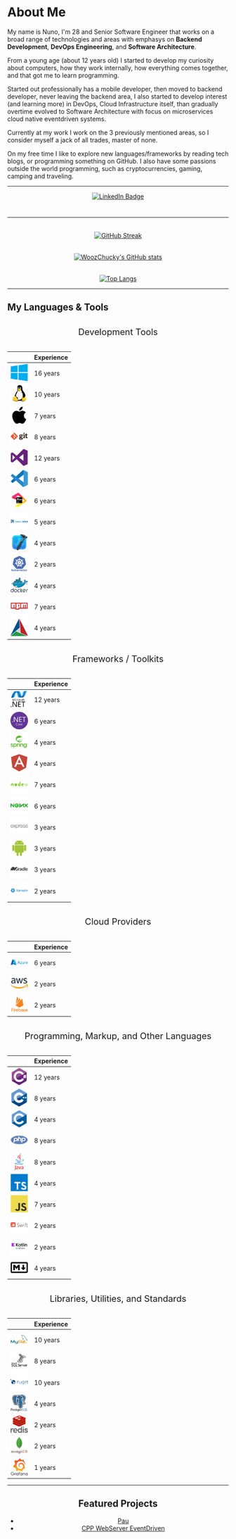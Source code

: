 # About Me
My name is Nuno, I'm 28 and Senior Software Engineer that works on a broad range of technologies and areas with emphasys on __Backend Development__, __DevOps Engineering__, and __Software Architecture__.

From a young age (about 12 years old) I started to develop my curiosity about computers, how they work internally, how everything comes together, and that got me to learn programming.

Started out professionally has a mobile developer, then moved to backend developer, never leaving the backend area, I also started to develop interest (and learning more) in DevOps, Cloud Infrastructure itself, than gradually overtime evolved to Software Architecture with focus on microservices cloud native eventdriven systems.

Currently at my work I work on the 3 previously mentioned areas, so I consider myself a jack of all trades, master of none.

On my free time I like to explore new languages/frameworks by reading tech blogs, or programming something on GitHub.
I also have some passions outside the world programming, such as cryptocurrencies, gaming, camping and traveling.

---

<div align="center">

<div id="badges" style="margin: .5rem;">
  <a href="https://www.linkedin.com/in/nleves/" >
    <img src="https://img.shields.io/badge/LinkedIn-blue?style=for-the-badge&logo=linkedin&logoColor=white" alt="LinkedIn Badge"/>
  </a>

</div>

<img src="https://komarev.com/ghpvc/?username=woozchucky&style=flat-square&color=blue" alt=""/>

---

<div style="margin-top: 2rem">

[![GitHub Streak](http://github-readme-streak-stats.herokuapp.com?user=woozchucky&theme=dark&date_format=%5BY.%5Dn.j&fire=46DD1E&theme=radical)](https://git.io/streak-stats)
</div>

<div style="margin-top: 2rem">

[![WoozChucky's GitHub stats](https://github-readme-stats.vercel.app/api?username=woozchucky&theme=radical&count_private=true&show_icons=true)](https://github.com/anuraghazra/github-readme-stats)
</div>


<div style="margin-top: 2rem;">

[![Top Langs](https://github-readme-stats.vercel.app/api/top-langs/?username=woozchucky&hide=html&theme=radical)](https://github.com/anuraghazra/github-readme-stats)
</div>

</div>

---

## My Languages & Tools
<!-- Coding Tools -->
<div style="margin: 2rem 0;" align=center>
<div style="margin: 2rem 0;">
    <span style="display: block; margin: 1rem 0; font-size: 1.25rem;">Development Tools</span>
</div>

|  | Experience |
| --- | --- |
| <img src="https://raw.githubusercontent.com/devicons/devicon/master/icons/windows8/windows8-original.svg" width=40 height=40 /> | 16 years |
| <img src="https://raw.githubusercontent.com/devicons/devicon/master/icons/linux/linux-original.svg" width=40 height=40 /> | 10 years |
| <img src="https://raw.githubusercontent.com/devicons/devicon/master/icons/apple/apple-original.svg" width=40 height=40 /> | 7 years |
| <img src="https://raw.githubusercontent.com/devicons/devicon/master/icons/git/git-original-wordmark.svg" width=40 height=40 /> |  8 years |
| <img src="https://raw.githubusercontent.com/devicons/devicon/master/icons/visualstudio/visualstudio-plain.svg" width=40 height=40 /> | 12 years |
| <img src="https://raw.githubusercontent.com/devicons/devicon/master/icons/vscode/vscode-original.svg" width=40 height=40 /> | 6 years |
| <img src="https://raw.githubusercontent.com/devicons/devicon/master/icons/jetbrains/jetbrains-original.svg" width=40 height=40 /> | 6 years |
| <img src="https://raw.githubusercontent.com/devicons/devicon/master/icons/intellij/intellij-original-wordmark.svg" width=40 height=40 /> | 5 years |
| <img src="https://raw.githubusercontent.com/devicons/devicon/master/icons/xcode/xcode-original.svg" width=40 height=40 /> | 4 years |
| <img src="https://raw.githubusercontent.com/devicons/devicon/master/icons/kubernetes/kubernetes-plain-wordmark.svg" width=40 height=40 /> | 2 years |
| <img src="https://raw.githubusercontent.com/devicons/devicon/master/icons/docker/docker-original-wordmark.svg" width=40 height=40 /> | 4 years |
| <img src="https://raw.githubusercontent.com/devicons/devicon/master/icons/npm/npm-original-wordmark.svg" width=40 height=40 /> | 7 years |
| <img src="https://raw.githubusercontent.com/devicons/devicon/master/icons/cmake/cmake-original.svg" width=40 height=40 /> | 4 years |

<!-- Frameworks -->
<div style="margin: 2rem 0;">
    <span style="display: block; margin: 1rem 0; font-size: 1.25rem;">Frameworks / Toolkits</span>
    <div></div>
</div>

|  | Experience |
| --- | --- |
| <img src="https://raw.githubusercontent.com/devicons/devicon/master/icons/dot-net/dot-net-original-wordmark.svg" width=40 height=40 /> | 12 years |
| <img src="https://raw.githubusercontent.com/devicons/devicon/master/icons/dotnetcore/dotnetcore-original.svg" width=40 height=40 /> | 6 years |
| <img src="https://raw.githubusercontent.com/devicons/devicon/master/icons/spring/spring-original-wordmark.svg" width=40 height=40 /> | 4 years |
| <img src="https://raw.githubusercontent.com/devicons/devicon/master/icons/angularjs/angularjs-plain.svg" width=40 height=40 /> |  4 years |
| <img src="https://raw.githubusercontent.com/devicons/devicon/master/icons/nodejs/nodejs-plain-wordmark.svg" width=40 height=40 /> | 7 years |
| <img src="https://raw.githubusercontent.com/devicons/devicon/master/icons/nginx/nginx-original.svg" width=40 height=40 /> | 6 years |
| <img src="https://raw.githubusercontent.com/devicons/devicon/master/icons/express/express-original-wordmark.svg" width=40 height=40 /> | 3 years |
| <img src="https://raw.githubusercontent.com/devicons/devicon/master/icons/android/android-original.svg" width=40 height=40 /> | 3 years |
| <img src="https://raw.githubusercontent.com/devicons/devicon/master/icons/gradle/gradle-plain-wordmark.svg" width=40 height=40 /> | 3 years |
| <img src="https://raw.githubusercontent.com/devicons/devicon/master/icons/xamarin/xamarin-original-wordmark.svg" width=40 height=40 /> | 2 years |


<!-- Cloud Providers -->
<div style="margin: 2rem 0;">
    <span style="display: block; margin: 1rem 0; font-size: 1.25rem;">Cloud Providers</span>
    <div></div>
</div>

|  | Experience |
| --- | --- |
| <img src="https://raw.githubusercontent.com/devicons/devicon/master/icons/azure/azure-original-wordmark.svg" width=40 height=40 /> | 6 years |
| <img src="https://raw.githubusercontent.com/devicons/devicon/master/icons/amazonwebservices/amazonwebservices-original-wordmark.svg" width=40 height=40 /> | 2 years |
| <img src="https://raw.githubusercontent.com/devicons/devicon/master/icons/firebase/firebase-plain-wordmark.svg" width=40 height=40 /> | 2 years |

<!-- Low-Level & Langs -->
<div style="margin: 2rem 0;">
    <span style="display: block; margin: 1rem 0; font-size: 1.25rem;">Programming, Markup, and Other Languages</span>
</div>

|  | Experience |
| --- | --- |
| <img src="https://raw.githubusercontent.com/devicons/devicon/master/icons/csharp/csharp-original.svg" width=40 height=40 /> | 12 years |
| <img src="https://raw.githubusercontent.com/devicons/devicon/master/icons/cplusplus/cplusplus-original.svg" width=40 height=40 /> | 8 years |
| <img src="https://raw.githubusercontent.com/devicons/devicon/master/icons/c/c-original.svg" width=40 height=40 /> | 4 years |
| <img src="https://raw.githubusercontent.com/devicons/devicon/master/icons/php/php-plain.svg" width=40 height=40 /> | 8 years |
| <img src="https://raw.githubusercontent.com/devicons/devicon/master/icons/java/java-original-wordmark.svg" width=40 height=40 /> | 8 years |
| <img src="https://raw.githubusercontent.com/devicons/devicon/master/icons/typescript/typescript-original.svg" width=40 height=40 /> | 4 years |
| <img src="https://raw.githubusercontent.com/devicons/devicon/master/icons/javascript/javascript-original.svg" width=40 height=40 /> | 7 years |
| <img src="https://raw.githubusercontent.com/devicons/devicon/master/icons/swift/swift-original-wordmark.svg" width=40 height=40 /> | 2 years |
| <img src="https://raw.githubusercontent.com/devicons/devicon/master/icons/kotlin/kotlin-original-wordmark.svg" width=40 height=40 /> | 2 years |
| <img src="https://raw.githubusercontent.com/devicons/devicon/master/icons/markdown/markdown-original.svg" width=40 height=40 /> | 4 years |

<!-- Libraries / Other -->
<div style="margin: 2rem 0;">
    <span style="display: block; margin: 1rem 0; font-size: 1.25rem;">Libraries, Utilities, and Standards</span>
</div>

|  | Experience |
| --- | --- |
| <img src="https://raw.githubusercontent.com/devicons/devicon/master/icons/mysql/mysql-original-wordmark.svg" width=40 height=40 /> | 10 years |
| <img src="https://raw.githubusercontent.com/devicons/devicon/master/icons/microsoftsqlserver/microsoftsqlserver-plain-wordmark.svg" width=40 height=40 /> | 8 years |
| <img src="https://raw.githubusercontent.com/devicons/devicon/master/icons/nuget/nuget-original-wordmark.svg" width=40 height=40> | 10 years |
| <img src="https://raw.githubusercontent.com/devicons/devicon/master/icons/postgresql/postgresql-original-wordmark.svg" width=40 height=40> | 4 years |
| <img src="https://raw.githubusercontent.com/devicons/devicon/master/icons/redis/redis-original-wordmark.svg" width=40 height=40> | 2 years |
| <img src="https://raw.githubusercontent.com/devicons/devicon/master/icons/mongodb/mongodb-original-wordmark.svg" width=40 height=40> | 2 years |
| <img src="https://raw.githubusercontent.com/devicons/devicon/master/icons/grafana/grafana-original-wordmark.svg" width=40 height=40 /> | 1 years |

---

## Featured Projects

- [Pau](https://github.com/woozchucky/pau)
- [CPP WebServer EventDriven](https://github.com/WoozChucky/cpp-webserver-eventdriven)
